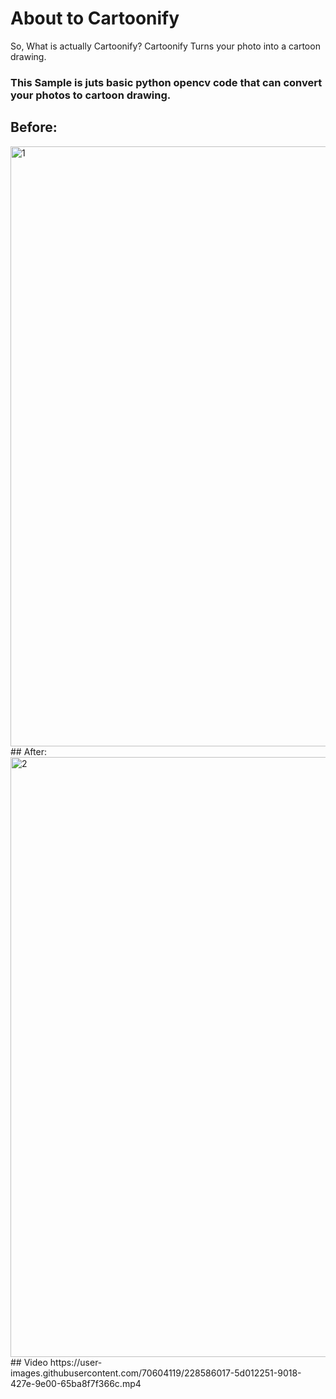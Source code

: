 # About to Cartoonify
So, What is actually Cartoonify? 
Cartoonify Turns your photo into a cartoon drawing.
### This Sample is juts basic python opencv code that can convert your photos to cartoon drawing.

## Before:
<img width="960" alt="1" src="https://user-images.githubusercontent.com/70604119/228588038-c81eb604-8a05-42f0-a298-a0bd45e5e0ab.png">
## After:
<img width="960" alt="2" src="https://user-images.githubusercontent.com/70604119/228588466-a8eed023-9749-471b-b1dd-668235554988.png">
## Video
https://user-images.githubusercontent.com/70604119/228586017-5d012251-9018-427e-9e00-65ba8f7f366c.mp4

